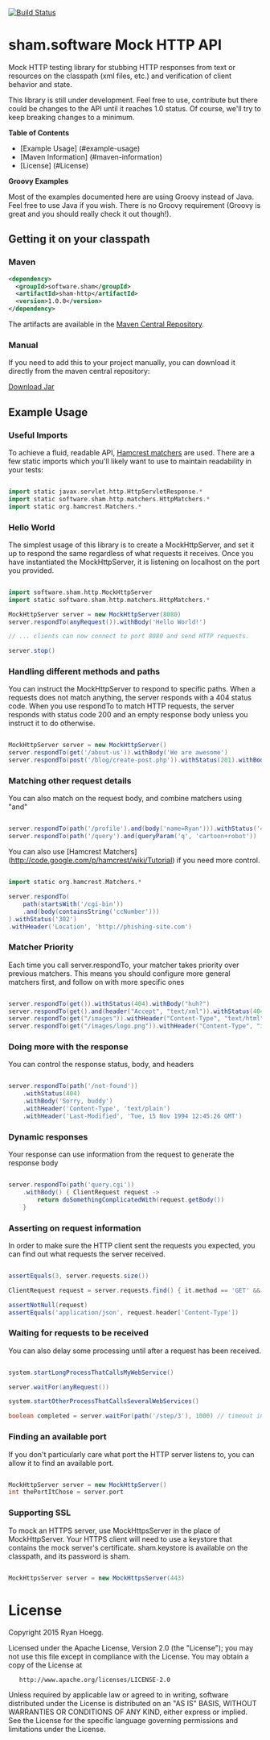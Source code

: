 [![Build Status](https://travis-ci.org/shamsoftware/sham-http.png?branch=master)](https://travis-ci.org/shamsoftware/sham-http)

# sham.software Mock HTTP API

Mock HTTP testing library for stubbing HTTP responses from text or resources on the classpath (xml files, etc.) and
verification of client behavior and state.

This library is still under development. Feel free to use, contribute but there could be changes to
the API until it reaches 1.0 status. Of course, we'll try to keep breaking changes to a minimum.

**Table of Contents**

* [Example Usage] (#example-usage)
* [Maven Information] (#maven-information)
* [License] (#License)

**Groovy Examples**

Most of the examples documented here are using Groovy instead of Java. Feel free to use Java if you wish. There is
no Groovy requirement (Groovy is great and you should really check it out though!).

## Getting it on your classpath

### Maven

```xml
<dependency>
  <groupId>software.sham</groupId>
  <artifactId>sham-http</artifactId>
  <version>1.0.0</version>
</dependency>
```

The artifacts are available in the [Maven Central Repository](http://search.maven.org/#search%7Cga%7C1%7Ca%3A%22sham-http%22).

### Manual

If you need to add this to your project manually, you can download it directly from the maven central repository:

[Download Jar](http://search.maven.org/remotecontent?filepath=software/sham/sham-http/1.0.0/sham-http-1.0.0.jar)


## Example Usage

### Useful Imports

To achieve a fluid, readable API, [Hamcrest matchers](http://hamcrest.org/) are used. There are a few static imports
which you'll likely want to use to maintain readability in your tests:

```groovy

import static javax.servlet.http.HttpServletResponse.*
import static software.sham.http.matchers.HttpMatchers.*
import static org.hamcrest.Matchers.*

```


### Hello World

The simplest usage of this library is to create a MockHttpServer, and set it up to respond the same regardless of
what requests it receives.  Once you have instantiated the MockHttpServer, it is listening on localhost on the port
you provided.

```groovy

import software.sham.http.MockHttpServer
import static software.sham.http.matchers.HttpMatchers.*

MockHttpServer server = new MockHttpServer(8080)
server.respondTo(anyRequest()).withBody('Hello World!')

// ... clients can now connect to port 8080 and send HTTP requests.

server.stop()

```

### Handling different methods and paths

You can instruct the MockHttpServer to respond to specific paths.  When a requests does not match anything, the
server responds with a 404 status code.  When you use respondTo to match HTTP requests, the server responds with status
code 200 and an empty response body unless you instruct it to do otherwise.

```groovy

MockHttpServer server = new MockHttpServer()
server.respondTo(get('/about-us')).withBody('We are awesome')
server.respondTo(post('/blog/create-post.php')).withStatus(201).withBody('Created')

```

### Matching other request details

You can also match on the request body, and combine matchers using "and"

```groovy

server.respondTo(path('/profile').and(body('name=Ryan'))).withStatus('401')
server.respondTo(path('/query').and(queryParam('q', 'cartoon+robot'))

```

You can also use [Hamcrest Matchers] (http://code.google.com/p/hamcrest/wiki/Tutorial) if you need more control.

```groovy

import static org.hamcrest.Matchers.*

server.respondTo(
    path(startsWith('/cgi-bin'))
    .and(body(containsString('ccNumber')))
).withStatus('302')
.withHeader('Location', 'http://phishing-site.com')

```

### Matcher Priority

Each time you call server.respondTo, your matcher takes priority over previous matchers.  This means you should configure
more general matchers first, and follow on with more specific ones

```groovy

server.respondTo(get()).withStatus(404).withBody("huh?")
server.respondTo(get().and(header("Accept", "text/xml")).withStatus(404).withBody("<huh />")
server.respondTo(get("/images")).withHeader("Content-Type", "text/html").withResource("/images/index.html")
server.respondTo(get("/images/logo.png")).withHeader("Content-Type", "image/png").withResource("/images/logo.png")

```

### Doing more with the response

You can control the response status, body, and headers

```groovy

server.respondTo(path('/not-found'))
    .withStatus(404)
    .withBody('Sorry, buddy')
    .withHeader('Content-Type', 'text/plain')
    .withHeader('Last-Modified', 'Tue, 15 Nov 1994 12:45:26 GMT')

```

### Dynamic responses

Your response can use information from the request to generate the response body

``` groovy

server.respondTo(path('query.cgi'))
    .withBody() { ClientRequest request ->
        return doSomethingComplicatedWith(request.getBody())
    }

```

### Asserting on request information

In order to make sure the HTTP client sent the requests you expected, you can find out what requests the server received.

```groovy

assertEquals(3, server.requests.size())

ClientRequest request = server.requests.find() { it.method == 'GET' && it.path == '/widget/inventory' }

assertNotNull(request)
assertEquals('application/json', request.header['Content-Type'])

```

### Waiting for requests to be received


You can also delay some processing until after a request has been received.

```groovy

system.startLongProcessThatCallsMyWebService()

server.waitFor(anyRequest())

system.startOtherProcessThatCallsSeveralWebServices()

boolean completed = server.waitFor(path('/step/3'), 1000) // timeout in milliseconds

```

### Finding an available port

If you don't particularly care what port the HTTP server listens to, you can allow it to find an available port.

```groovy

MockHttpServer server = new MockHttpServer()
int thePortItChose = server.port

```
### Supporting SSL

To mock an HTTPS server, use MockHttpsServer in the place of MockHttpServer.  Your HTTPS client will need to use
a keystore that contains the mock server's certificate.  sham.keystore is available on the classpath,
and its password is sham.

```groovy

MockHttpsServer server = new MockHttpsServer(443)

```
# License

   Copyright 2015 Ryan Hoegg.

   Licensed under the Apache License, Version 2.0 (the "License");
   you may not use this file except in compliance with the License.
   You may obtain a copy of the License at

       http://www.apache.org/licenses/LICENSE-2.0

   Unless required by applicable law or agreed to in writing, software
   distributed under the License is distributed on an "AS IS" BASIS,
   WITHOUT WARRANTIES OR CONDITIONS OF ANY KIND, either express or implied.
   See the License for the specific language governing permissions and
   limitations under the License.
